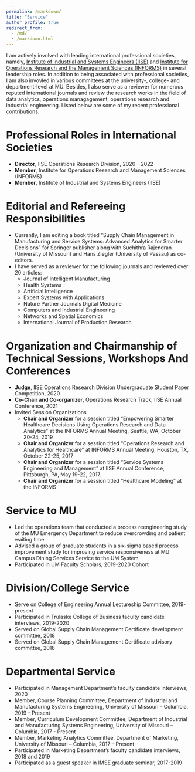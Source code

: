 ```yaml
---
permalink: /markdown/
title: "Service"
author_profile: true
redirect_from: 
  - /md/
  - /markdown.html
---
```


I am actively involved with leading international professional societies, namely, [Institute of Industrial and Systems Engineers (IISE)](https://www.iise.org/Home/) and [Institute for Operations Research and the Management Sciences (INFORMS)](https://www.informs.org/) in several leadership roles. In addition to being associated with professional societies, I am also invovled in various committees at the university-, college- and department-level at MU. Besides, I also serve as a reviewer for numerous reputed international journals and review the research works in the field of data analytics, operations managagement, operations research and industrial engineering. Listed below are some of my recent professional contributions.


Professional Roles in International Societies
======
* **Director**, IISE Operations Research Division, 2020 – 2022
* **Member**, Institute for Operations Research and Management Sciences (INFORMS) 
* **Member**, Institute of Industrial and Systems Engineers (IISE)


Editorial and Refereeing Responsibilities
======
* Currently, I am editing a book titled “Supply Chain Management in Manufacturing and Service Systems: Advanced Analytics for Smarter Decisions” for Springer publisher along with Suchithra Rajendran (University of Missouri) and Hans Ziegler (University of Passau) as co-editors.
* I have served as a reviewer for the following journals and reviewed over 20 articles:
  * Journal of Intelligent Manufacturing 
  * Health Systems 
  * Artificial Intelligence
  * Expert Systems with Applications 
  * Nature Partner Journals Digital Medicine 
  * Computers and Industrial Engineering 
  * Networks and Spatial Economics 
  * International Journal of Production Research


Organization and Chairmanship of Technical Sessions, Workshops And Conferences 
======

* **Judge**, IISE Operations Research Division Undergraduate Student Paper Competition, 2020
* **Co-Chair and Co-organizer**, Operations Research Track, IISE Annual Conference, 2021
* Invited Session Organizations
  * **Chair and Organizer** for a session titled “Empowering Smarter Healthcare Decisions Using Operations Research and Data Analytics” at the INFORMS Annual Meeting, Seattle, WA, October 20-24, 2019
  * **Chair and Organizer** for a session titled “Operations Research and Analytics for Healthcare” at INFORMS Annual Meeting, Houston, TX, October 22-25, 2017
  * **Chair and Organizer** for a session titled “Service Systems Engineering and Management” at IISE Annual Conference, Pittsburgh, PA, May 19-22, 2017.
  * **Chair and Organizer** for a session titled “Healthcare Modeling” at the INFORMS 


Service to MU
======
* Led the operations team that conducted a process reengineering study of the MU Emergency Department to reduce overcrowding and patient waiting time
* Advised a group of graduate students in a six-sigma based process improvement study for improving service responsiveness at MU Campus Dining Services 
Service to the UM System
* Participated in UM Faculty Scholars, 2019-2020 Cohort

Division/College Service
======
* Serve on College of Engineering Annual Lectureship Committee, 2019-present
* Participated in Trulaske College of Business faculty candidate interviews, 2019-2020
* Served on Global Supply Chain Management Certificate development committee, 2018
* Served on Global Supply Chain Management Certificate advisory committee, 2018

Departmental Service
======
* Participated in Management Department’s faculty candidate interviews, 2020
* Member, Course Planning Committee, Department of Industrial and Manufacturing Systems Engineering, University of Missouri – Columbia, 2019 - Present
* Member, Curriculum Development Committee, Department of Industrial and Manufacturing Systems Engineering, University of Missouri – Columbia, 2017 - Present
* Member, Marketing Analytics Committee, Department of Marketing, University of Missouri – Columbia, 2017 – Present
* Participated in Marketing Department’s faculty candidate interviews, 2018 and 2019
* Participated as a guest speaker in IMSE graduate seminar, 2017-2019


